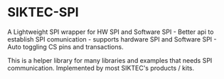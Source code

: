 # SIKTEC-SPI

A Lightweight SPI wrapper for HW SPI and Software SPI - Better api to establish SPI comunication - supports hardware SPI and Software SPI - Auto toggling CS pins and transactions. 

This is a helper library for many libraries and examples that needs SPI communication.
Implemented by most SIKTEC's products / kits.
